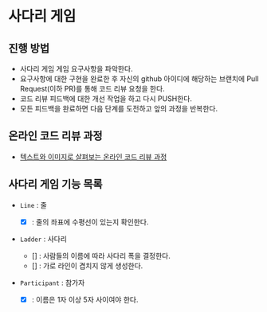 # 사다리 게임
## 진행 방법
* 사다리 게임 게임 요구사항을 파악한다.
* 요구사항에 대한 구현을 완료한 후 자신의 github 아이디에 해당하는 브랜치에 Pull Request(이하 PR)를 통해 코드 리뷰 요청을 한다.
* 코드 리뷰 피드백에 대한 개선 작업을 하고 다시 PUSH한다.
* 모든 피드백을 완료하면 다음 단계를 도전하고 앞의 과정을 반복한다.

## 온라인 코드 리뷰 과정
* [텍스트와 이미지로 살펴보는 온라인 코드 리뷰 과정](https://github.com/nextstep-step/nextstep-docs/tree/master/codereview)

## 사다리 게임 기능 목록
* `Line` : 줄
    * [x] : 줄의 좌표에 수평선이 있는지 확인한다.

* `Ladder` : 사다리
    * [] : 사람들의 이름에 따라 사다리 폭을 결정한다.
    * [] : 가로 라인이 겹치지 않게 생성한다.

* `Participant` : 참가자
    * [x] : 이름은 1자 이상 5자 사이여야 한다.